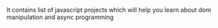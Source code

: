 It contains list of javascript projects which will help you learn about dom manipulation and async programming 
